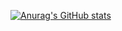[![Anurag's GitHub stats](https://github-readme-stats.vercel.app/api?username=wilsonyiyi)](https://github.com/anuraghazra/github-readme-stats)
